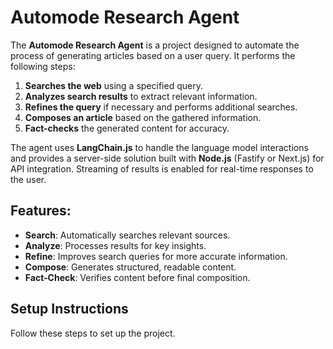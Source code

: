 # Automode Research Agent

The **Automode Research Agent** is a project designed to automate the process of generating articles based on a user query. It performs the following steps:

1. **Searches the web** using a specified query.
2. **Analyzes search results** to extract relevant information.
3. **Refines the query** if necessary and performs additional searches.
4. **Composes an article** based on the gathered information.
5. **Fact-checks** the generated content for accuracy.

The agent uses **LangChain.js** to handle the language model interactions and provides a server-side solution built with **Node.js** (Fastify or Next.js) for API integration. Streaming of results is enabled for real-time responses to the user.

## Features:

- **Search**: Automatically searches relevant sources.
- **Analyze**: Processes results for key insights.
- **Refine**: Improves search queries for more accurate information.
- **Compose**: Generates structured, readable content.
- **Fact-Check**: Verifies content before final composition.

## Setup Instructions

Follow these steps to set up the project.
